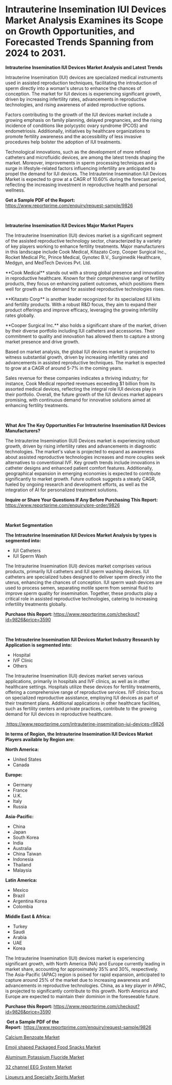 <p><h1>Intrauterine Insemination IUI Devices Market Analysis Examines its Scope on Growth Opportunities, and Forecasted Trends Spanning from 2024 to 2031.</h1></p><p><strong>Intrauterine Insemination IUI Devices Market Analysis and Latest Trends</strong></p>
<p><p>Intrauterine Insemination (IUI) devices are specialized medical instruments used in assisted reproduction techniques, facilitating the introduction of sperm directly into a woman's uterus to enhance the chances of conception. The market for IUI devices is experiencing significant growth, driven by increasing infertility rates, advancements in reproductive technologies, and rising awareness of aided reproductive options.</p><p>Factors contributing to the growth of the IUI devices market include a growing emphasis on family planning, delayed pregnancies, and the rising incidence of conditions like polycystic ovary syndrome (PCOS) and endometriosis. Additionally, initiatives by healthcare organizations to promote fertility awareness and the accessibility of less invasive procedures help bolster the adoption of IUI treatments.</p><p>Technological innovations, such as the development of more refined catheters and microfluidic devices, are among the latest trends shaping the market. Moreover, improvements in sperm processing techniques and a surge in lifestyle-related factors influencing infertility are anticipated to propel the demand for IUI devices. The Intrauterine Insemination IUI Devices Market is expected to grow at a CAGR of 10.60% during the forecast period, reflecting the increasing investment in reproductive health and personal wellness.</p></p>
<p><strong>Get a Sample PDF of the Report:&nbsp;</strong> <a href="https://www.reportprime.com/enquiry/request-sample/9826?utm_campaign=1260&utm_medium=2&utm_source=Github&utm_content=ia&utm_term=10102024&utm_id=intrauterine-insemination-iui-devices">https://www.reportprime.com/enquiry/request-sample/9826</a></p>
<p>&nbsp;</p>
<p><strong>Intrauterine Insemination IUI Devices Major Market Players</strong></p>
<p><p>The Intrauterine Insemination (IUI) devices market is a significant segment of the assisted reproductive technology sector, characterized by a variety of key players working to enhance fertility treatments. Major manufacturers in this landscape include Cook Medical, Kitazato Corp, Cooper Surgical Inc., Rocket Medical Plc, Prince Medical, Gynotec B.V., Surgimedik Healthcare, Medgyn, and MedTech Devices Pvt. Ltd.</p><p>**Cook Medical** stands out with a strong global presence and innovation in reproductive healthcare. Known for their comprehensive range of fertility products, they focus on enhancing patient outcomes, which positions them well for growth as the demand for assisted reproductive technologies rises.</p><p>**Kitazato Corp** is another leader recognized for its specialized IUI kits and fertility products. With a robust R&D focus, they aim to expand their product offerings and improve efficacy, leveraging the growing infertility rates globally.</p><p>**Cooper Surgical Inc.** also holds a significant share of the market, driven by their diverse portfolio including IUI catheters and accessories. Their commitment to quality and innovation has allowed them to capture a strong market presence and drive growth.</p><p>Based on market analysis, the global IUI devices market is projected to witness substantial growth, driven by increasing infertility rates and advancements in assisted reproductive techniques. The market is expected to grow at a CAGR of around 5-7% in the coming years.</p><p>Sales revenue for these companies indicates a thriving industry; for instance, Cook Medical reported revenues exceeding $1 billion from its assorted medical devices, reflecting the integral role IUI devices play in their portfolio. Overall, the future growth of the IUI devices market appears promising, with continuous demand for innovative solutions aimed at enhancing fertility treatments.</p></p>
<p>&nbsp;</p>
<p><strong>What Are The Key Opportunities For Intrauterine Insemination IUI Devices Manufacturers?</strong></p>
<p><p>The Intrauterine Insemination (IUI) Devices market is experiencing robust growth, driven by rising infertility rates and advancements in diagnostic technologies. The market's value is projected to expand as awareness about assisted reproductive technologies increases and more couples seek alternatives to conventional IVF. Key growth trends include innovations in catheter designs and enhanced patient comfort features. Additionally, geographical expansion in emerging economies is expected to contribute significantly to market growth. Future outlook suggests a steady CAGR, fueled by ongoing research and development efforts, as well as the integration of AI for personalized treatment solutions.</p></p>
<p><strong>Inquire or Share Your Questions If Any Before Purchasing This Report:</strong> <a href="https://www.reportprime.com/enquiry/pre-order/9826?utm_campaign=1260&utm_medium=2&utm_source=Github&utm_content=ia&utm_term=10102024&utm_id=intrauterine-insemination-iui-devices">https://www.reportprime.com/enquiry/pre-order/9826</a></p>
<p>&nbsp;</p>
<p><strong>Market Segmentation</strong></p>
<p><strong>The Intrauterine Insemination IUI Devices Market Analysis by types is segmented into:</strong></p>
<p><ul><li>IUI Catheters</li><li>IUI Sperm Wash</li></ul></p>
<p><p>The Intrauterine Insemination (IUI) devices market comprises various products, primarily IUI catheters and IUI sperm washing devices. IUI catheters are specialized tubes designed to deliver sperm directly into the uterus, enhancing the chances of conception. IUI sperm wash devices are used to process semen, separating motile sperm from seminal fluid to improve sperm quality for insemination. Together, these products play a critical role in assisted reproductive technologies, catering to increasing infertility treatments globally.</p></p>
<p><strong>Purchase this Report:&nbsp;</strong><a href="https://www.reportprime.com/checkout?id=9826&price=3590&utm_campaign=1260&utm_medium=2&utm_source=Github&utm_content=ia&utm_term=10102024&utm_id=intrauterine-insemination-iui-devices">https://www.reportprime.com/checkout?id=9826&price=3590</a></p>
<p>&nbsp;</p>
<p><strong>The Intrauterine Insemination IUI Devices Market Industry Research by Application is segmented into:</strong></p>
<p><ul><li>Hospital</li><li>IVF Clinic</li><li>Others</li></ul></p>
<p><p>The Intrauterine Insemination (IUI) devices market serves various applications, primarily in hospitals and IVF clinics, as well as in other healthcare settings. Hospitals utilize these devices for fertility treatments, offering a comprehensive range of reproductive services. IVF clinics focus on specialized reproductive assistance, employing IUI devices as part of their treatment plans. Additional applications in other healthcare facilities, such as fertility centers and private practices, contribute to the growing demand for IUI devices in reproductive healthcare.</p></p>
<p><a href="https://www.reportprime.com/intrauterine-insemination-iui-devices-r9826?utm_campaign=1260&utm_medium=2&utm_source=Github&utm_content=ia&utm_term=10102024&utm_id=intrauterine-insemination-iui-devices">&nbsp;https://www.reportprime.com/intrauterine-insemination-iui-devices-r9826</a></p>
<p><strong>In terms of Region, the Intrauterine Insemination IUI Devices Market Players available by Region are:</strong></p>
<p>
    <p> <strong> North America: </strong>
        <ul>
            <li>United States</li>
            <li>Canada</li>
        </ul>
        </p> 
    <p> <strong> Europe: </strong>
        <ul>
            <li>Germany</li>
            <li>France</li>
            <li>U.K.</li>
            <li>Italy</li>
            <li>Russia</li>
        </ul>
        </p> 
    <p> <strong> Asia-Pacific: </strong>
        <ul>
            <li>China</li>
            <li>Japan</li>
            <li>South Korea</li>
            <li>India</li>
            <li>Australia</li>
            <li>China Taiwan</li>
            <li>Indonesia</li>
            <li>Thailand</li>
            <li>Malaysia</li>
        </ul>
        </p> 
    <p> <strong> Latin America: </strong>
        <ul>
            <li>Mexico</li>
            <li>Brazil</li>
            <li>Argentina Korea</li>
            <li>Colombia</li>
        </ul>
        </p> 
    <p> <strong> Middle East & Africa: </strong>
        <ul>
            <li>Turkey</li>
            <li>Saudi</li>
            <li>Arabia</li>
            <li>UAE</li>
            <li>Korea</li>
        </ul>
    </p>
    </p>
<p><p>The Intrauterine Insemination (IUI) devices market is experiencing significant growth, with North America (NA) and Europe currently leading in market share, accounting for approximately 35% and 30%, respectively. The Asia-Pacific (APAC) region is poised for rapid expansion, anticipated to capture around 25% of the market due to increasing awareness and advancements in reproductive technologies. China, as a key player in APAC, is projected to significantly contribute to this growth. North America and Europe are expected to maintain their dominion in the foreseeable future.</p></p>
<p><strong>Purchase this Report: </strong><a href="https://www.reportprime.com/checkout?id=9826&price=3590&utm_campaign=1260&utm_medium=2&utm_source=Github&utm_content=ia&utm_term=10102024&utm_id=intrauterine-insemination-iui-devices">https://www.reportprime.com/checkout?id=9826&price=3590</a></p>
<p>&nbsp;<strong>Get a Sample PDF of the Report:&nbsp;&nbsp;</strong><a href="https://www.reportprime.com/enquiry/request-sample/9826?utm_campaign=1260&utm_medium=2&utm_source=Github&utm_content=ia&utm_term=10102024&utm_id=intrauterine-insemination-iui-devices">https://www.reportprime.com/enquiry/request-sample/9826</a></p>
<p><strong></strong></p>
<p><p><a href="https://www.linkedin.com/pulse/market-dynamics-future-trends-global-calcium-benzoate-p2wue?utm_campaign=1260&utm_medium=2&utm_source=Github&utm_content=ia&utm_term=10102024&utm_id=intrauterine-insemination-iui-devices">Calcium Benzoate Market</a></p><p><a href="https://issuu.com/reportprime-2/docs/emoji-shaped-packaged-food-snacks-m_55b640da8448c1?utm_campaign=1260&utm_medium=2&utm_source=Github&utm_content=ia&utm_term=10102024&utm_id=intrauterine-insemination-iui-devices">Emoji shaped Packaged Food Snacks Market</a></p><p><a href="https://www.linkedin.com/pulse/global-perspectives-aluminum-potassium-fluoride-market-bgkhe?utm_campaign=1260&utm_medium=2&utm_source=Github&utm_content=ia&utm_term=10102024&utm_id=intrauterine-insemination-iui-devices">Aluminum Potassium Fluoride Market</a></p><p><a href="https://github.com/Alanbrewer218/Market-Research-Report-List-1/blob/main/32-channel-eeg-system-market.md?utm_campaign=1260&utm_medium=2&utm_source=Github&utm_content=ia&utm_term=10102024&utm_id=intrauterine-insemination-iui-devices">32 channel EEG System Market</a></p><p><a href="https://issuu.com/reportprime-2/docs/liqueurs-and-specialty-spirits-mark_411f1b518cc03e?utm_campaign=1260&utm_medium=2&utm_source=Github&utm_content=ia&utm_term=10102024&utm_id=intrauterine-insemination-iui-devices">Liqueurs and Specialty Spirits Market</a></p></p>